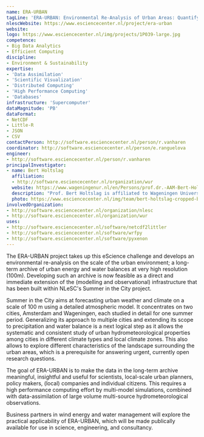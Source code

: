 ```yaml
---
name: ERA-URBAN
tagLine: 'ERA-URBAN: Environmental Re-Analysis of Urban Areas: Quantifying high-resolution energy and water budgets of European cities'
nlescWebsite: https://www.esciencecenter.nl/project/era-urban
website:
logo: https://www.esciencecenter.nl/img/projects/1P039-large.jpg
competence:
- Big Data Analytics
- Efficient Computing
discipline:
- Environment & Sustainability
expertise:
- 'Data Assimilation'
- 'Scientific Visualization'
- 'Distributed Computing'
- 'High Performance Computing'
- 'Databases'
infrastructure: 'Supercomputer'
dataMagnitude: 'PB'
dataFormat:
- NetCDF
- Little-R
- JSON
- CSV
contactPerson: http://software.esciencecenter.nl/person/r.vanharen
coordinator: http://software.esciencecenter.nl/person/e.ranguelova
engineer:
- http://software.esciencecenter.nl/person/r.vanharen
principalInvestigator:
- name: Bert Holtslag
  affiliation:
  - http://software.esciencecenter.nl/organization/wur
  website: https://www.wageningenur.nl/en/Persons/prof.dr.-AAM-Bert-Holtslag.htm
  description: "Prof. Bert Holtslag is affiliated to Wageningen University as Professor of Meteorology and as chair of the Meteorology and Air Quality Section. His particular interest is advancing the knowledge of the atmospheric boundary layer and the further understanding of the complex atmosphere-land interactions."
  photo: https://www.esciencecenter.nl/img/team/bert-holtslag-cropped-bw.jpg
involvedOrganization:
- http://software.esciencecenter.nl/organization/nlesc
- http://software.esciencecenter.nl/organization/wur
uses:
- http://software.esciencecenter.nl/software/netcdf2littler
- http://software.esciencecenter.nl/software/wrfpy
- http://software.esciencecenter.nl/software/pyxenon
---
```

The ERA-URBAN project takes up this eScience challenge and develops an environmental re-analysis on the scale of the urban environment; a long-term archive of urban energy and water balances at very high resolution (100m). Developing such an archive is now feasible as a direct and immediate extension of the (modelling and observational) infrastructure that has been built within NLeSC's Summer in the City project.

Summer in the City aims at forecasting urban weather and climate on a scale of 100 m using a detailed atmospheric model. It concentrates on two cities, Amsterdam and Wageningen, each studied in detail for one summer period. Generalizing its approach to multiple cities and extending its scope to precipitation and water balance is a next logical step as it allows the systematic and consistent study of urban hydrometeorological properties among cities in different climate types and local climate zones. This also allows to explore different characteristics of the landscape surrounding the urban areas, which is a prerequisite for answering urgent, currently open research questions.

The goal of ERA-URBAN is to make the data in the long-term archive meaningful, insightful and useful for scientists, local-scale urban planners, policy makers, (local) companies and individual citizens. This requires a high performance computing effort by multi-model simulations, combined with data-assimilation of large volume multi-source hydrometeorological observations.

Business partners in wind energy and water management will explore the practical applicability of ERA-URBAN, which will be made publically available for use in science, engineering, and consultancy.
